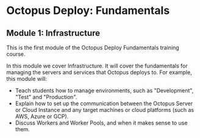 # Octopus Deploy: Fundamentals
## Module 1: Infrastructure

This is the first module of the Octopus Deploy Fundamentals training course.

In this module we cover Infrastructure. It will cover the fundamentals for managing the servers and services that Octopus deploys to. For example, this module will:

- Teach students how to manage environments, such as "Development", "Test" and "Production".
- Explain how to set up the communication between the Octopus Server or Cloud Instance and any target machines or cloud platforms (such as AWS, Azure or GCP).
- Discuss Workers and Worker Pools, and when it makes sense to use them.